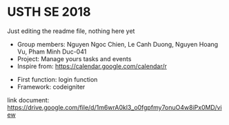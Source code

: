 # USTH SE 2018 
Just editing the readme file, nothing here yet

- Group members: Nguyen Ngoc Chien, Le Canh Duong, Nguyen Hoang Vu, Pham Minh Duc-041
- Project: Manage yours tasks and events
- Inspire from: https://calendar.google.com/calendar/r
+ First function: login function
+ Framework: codeigniter

link document: https://drive.google.com/file/d/1m6wrA0kl3_o0fgpfmy7onuO4w8iPx0MD/view
